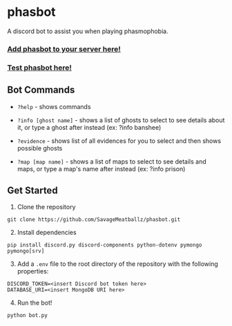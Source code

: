 # phasbot

A discord bot to assist you when playing phasmophobia.

### [Add phasbot to your server here!](https://discord.com/oauth2/authorize?client_id=914221450586644481&scope=bot)

### [Test phasbot here!](https://discord.gg/U2nckekKW8)

## Bot Commands

- ```?help``` - shows commands

- ```?info [ghost name]``` - shows a list of ghosts to select to see details about it, or type a ghost after instead (ex: ?info banshee)

- ```?evidence``` - shows list of all evidences for you to select and then shows possible ghosts

- ```?map [map name]``` - shows a list of maps to select to see details and maps, or type a map's name after instead (ex: ?info prison)


## Get Started
1. Clone the repository
```
git clone https://github.com/SavageMeatballz/phasbot.git
```
2. Install dependencies
```
pip install discord.py discord-components python-dotenv pymongo pymongo[srv]
```
3. Add a ```.env``` file to the root directory of the repository with the following properties:
```
DISCORD_TOKEN=<insert Discord bot token here>
DATABASE_URI=<insert MongoDB URI here> 
```
4. Run the bot!
```
python bot.py
```

